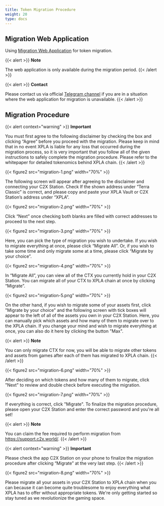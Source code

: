 ```yaml
---
title: Token Migration Procedure
weight: 20
type: docs
---
```


## Migration Web Application
Using [Migration Web Application](https://migration.c2x.world/) for token migration.

{{< alert >}}
**Note**

The web application is only available during the migration period.
{{< /alert >}}

{{< alert >}}
**Contact**

Please contact us via official [Telegram channel](https://t.me/Official_XPLA) if you are in a situation where the web application for migration is unavailable.
{{< /alert >}}

## Migration Procedure

{{< alert context="warning" >}}
**Important**

You must first agree to the following disclaimer by checking the box and clicking “Agree” before you proceed with the migration. Please keep in mind that in no event XPLA is liable for any loss that occurred during the migration process, so it is very important that you follow all of the given instructions to safely complete the migration procedure. Please refer to the whitepaper for detailed tokenomics behind XPLA chain.
{{< /alert >}}

{{< figure2 src="migration-1.png" width="70%" >}}

The following screen will appear after agreeing to the disclaimer and connecting your C2X Station. Check If the shown address under “Terra Classic” is correct, and please copy and paste your XPLA Vault or C2X Station’s address under “XPLA”.

{{< figure2 src="migration-2.png" width="70%" >}}

Click “Next” once checking both blanks are filled with correct addresses to proceed to the next step.

{{< figure2 src="migration-3.png" width="70%" >}}

Here, you can pick the type of migration you wish to undertake. If you wish to migrate everything at once, please click “Migrate All”. Or, if you wish to take some time and only migrate some at a time, please click “Migrate by your choice”.

{{< figure2 src="migration-4.png" width="70%" >}}

In “Migrate All”, you can view all of the CTX you currently hold in your C2X Station. You can migrate all of your CTX to XPLA chain at once by clicking “Migrate”.

{{< figure2 src="migration-5.png" width="70%" >}}

On the other hand, if you wish to migrate some of your assets first, click "Migrate by your choice" and the following screen with tick boxes will appear to the left of all of the assets you own in your C2X Station. Here, you can manually pick which assets and how many of them to migrate over to the XPLA chain.
If you change your mind and wish to migrate everything at once, you can also do it here by clicking the button "Max".

{{< alert >}}
**Note**

You can only migrate CTX for now, you will be able to migrate other tokens and assets from games after each of them has migrated to XPLA chain.
{{< /alert >}}

{{< figure2 src="migration-6.png" width="70%" >}}

After deciding on which tokens and how many of them to migrate, click "Next" to review and double check before executing the migration.

{{< figure2 src="migration-7.png" width="70%" >}}

If everything is correct, click "Migrate". To finalize the migration procedure, please open your C2X Station and enter the correct password and you're all set!

{{< alert >}}
**Note**

You can claim the fee required to perform migration from https://support.c2x.world/.
{{< /alert >}}

{{< alert context="warning" >}}
**Important**

Please check the app C2X Station on your phone to finalize the migration procedure after clicking “Migrate” at the very last step.
{{< /alert >}}


{{< figure2 src="migration-8.png" width="70%" >}}

Please migrate all your assets in your C2X Station to XPLA chain when you can because it can become quite troublesome to enjoy everything what XPLA has to offer without appropriate tokens. We're only getting started so stay tuned as we revolutionize the gaming space.
